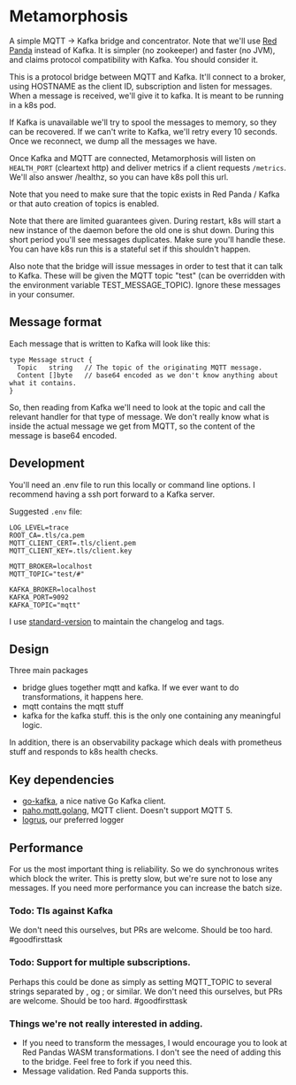 # Metamorphosis

A simple MQTT -> Kafka bridge and concentrator. Note that we'll use 
[Red Panda](https://github.com/vectorizedio/redpanda) instead of Kafka. It is simpler (no zookeeper) 
and faster (no JVM), and claims protocol compatibility with Kafka. You should consider it.

This is a protocol bridge between MQTT and Kafka. It'll connect to a broker, using HOSTNAME as the client ID, 
subscription and listen for messages. When a message is received, we'll give it to kafka. It is meant to
be running in a k8s pod.

If Kafka is unavailable we'll try to spool the messages to memory, so they can be recovered. If we can't write 
to Kafka, we'll retry every 10 seconds. Once we reconnect, we dump all the messages we have.

Once Kafka and MQTT are connected, Metamorphosis will listen on `HEALTH_PORT` (cleartext http) and deliver metrics if a
client requests `/metrics`. We'll also answer /healthz, so you can have k8s poll this url.

Note that you need to make sure that the topic exists in Red Panda / Kafka or that auto creation of topics is enabled.

Note that there are limited guarantees given. During restart, k8s will start a new instance of the daemon before the 
old one is shut down. During this short period you'll see messages duplicates. Make sure you'll handle these. You can have
k8s run this is a stateful set if this shouldn't happen.

Also note that the bridge will issue messages in order to test that it can talk to Kafka. These will be given the MQTT
topic "test" (can be overridden with the environment variable TEST_MESSAGE_TOPIC). Ignore these messages in your consumer.

## Message format

Each message that is written to Kafka will look like this:

```
type Message struct {
  Topic   string   // The topic of the originating MQTT message.
  Content []byte   // base64 encoded as we don't know anything about what it contains.
}
```

So, then reading from Kafka we'll need to look at the topic and call the relevant handler for that type of message. We
don't really know what is inside the actual message we get from MQTT, so the content of the message is base64 encoded.

## Development

You'll need an .env file to run this locally or command line options. I recommend having a ssh port forward
to a Kafka server.

Suggested `.env` file:
```
LOG_LEVEL=trace
ROOT_CA=.tls/ca.pem
MQTT_CLIENT_CERT=.tls/client.pem
MQTT_CLIENT_KEY=.tls/client.key

MQTT_BROKER=localhost
MQTT_TOPIC="test/#"

KAFKA_BROKER=localhost
KAFKA_PORT=9092
KAFKA_TOPIC="mqtt"
```

I use [standard-version](https://www.npmjs.com/package/standard-version) to maintain the changelog and tags.

## Design

Three main packages

* bridge glues together mqtt and kafka. If we ever want to do transformations, it happens here.
* mqtt contains the mqtt stuff
* kafka for the kafka stuff. this is the only one containing any meaningful logic.

In addition, there is an observability package which deals with prometheus stuff and responds to k8s health checks.

## Key dependencies

 * [go-kafka](https://github.com/segmentio/kafka-go), a nice native Go Kafka client.
 * [paho.mqtt.golang](https://github.com/eclipse/paho.mqtt.golang), MQTT client. Doesn't support MQTT 5.
 * [logrus](https://github.com/sirupsen/logrus), our preferred logger

## Performance

For us the most important thing is reliability. So we do synchronous writes which block the writer. 
This is pretty slow, but we're sure not to lose any messages. If you need more performance you can increase the
batch size.


### Todo: Tls against Kafka

We don't need this ourselves, but PRs are welcome. Should be too hard. #goodfirsttask

### Todo: Support for multiple subscriptions.

Perhaps this could be done as simply as setting MQTT_TOPIC to several strings separated by , og ; or similar. We don't
need this ourselves, but PRs are welcome. Should be too hard. #goodfirsttask

### Things we're not really interested in adding.

* If you need to transform the messages, I would encourage you to look at Red Pandas WASM transformations. 
  I don't see the need of adding this to the bridge. Feel free to fork if you need this.
* Message validation. Red Panda supports this.